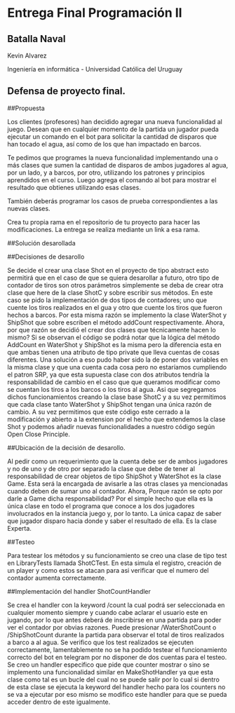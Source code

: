 # Entrega Final Programación II 
## Batalla Naval

Kevin Alvarez

Ingeniería en informática - Universidad Católica del Uruguay

## Defensa de proyecto final.

##Propuesta

Los clientes (profesores) han decidido agregar una nueva funcionalidad al juego. Desean que en cualquier momento de la partida un jugador pueda ejecutar un comando en el bot para solicitar la cantidad de disparos que han tocado el agua, así como de los que han impactado en barcos.

Te pedimos que programes la nueva funcionalidad implementando una o más clases que sumen la cantidad de disparos de ambos jugadores al agua, por un lado, y a barcos, por otro, utilizando los patrones y principios aprendidos en el curso. Luego agrega el comando al bot para mostrar el resultado que obtienes utilizando esas clases.

También deberás programar los casos de prueba correspondientes a las nuevas clases.

Crea tu propia rama en el repositorio de tu proyecto para hacer las modificaciones. La entrega se realiza mediante un link a esa rama.

##Solución desarollada

##Decisiones de desarollo

Se decide el crear una clase Shot en el proyecto de tipo abstract esto permitirá que en el caso de que se quiera desarollar a futuro,
otro tipo de contador de tiros son otros parámetros simplemente se deba de crear otra clase que here de la clase ShotC y sobre escribir sus métodos.
En este caso se pido la implementación de dos tipos de contadores; uno que cuente los tiros realizados en el gua y otro que cuente los tiros 
que fueron hechos a barcos. Por esta misma razón se implemento la clase WaterShot y ShipShot que sobre escriben el método addCount respectivamente.
Ahora, por que razón se decidió el crear dos clases que técnicamente hacen lo mismo? Si se observan el código se podrá notar que la lógica del método
AddCount en WaterShot y ShipShot es la misma pero la diferencia esta en que ambas tienen una atributo de tipo private que lleva cuentas de cosas diferentes.
Una solución a eso pudo haber sido la de poner dos variables en la misma clase y que una cuenta cada cosa pero no estaríamos cumpliendo el patron SRP,
ya que esta supuesta clase con dos atributos tendría la responsabilidad de cambio en el caso que que queramos modificar como se cuentan los tiros 
a los barcos o los tiros al agua. Asi que segregamos dichos funcionamientos creando la clase base ShotC y a su vez permitimos que cada clase tanto WaterShot
y ShipShot tengan una única razón de cambio. A su vez permitimos que este código este cerrado a la modificación y abierto a la extension por el hecho que extendemos la clase Shot
y podemos añadir nuevas funcionalidades a nuestro código según Open Close Principle.

##Ubicación de la decisión de desarollo.

Al pedir como un requerimiento que la cuenta debe ser de ambos jugadores y no de uno y de otro por separado la clase que debe 
de tener al responsabilidad de crear objetos de tipo ShipShot y WaterShot es la clase Game. Esta será la encargada de avisarle a las otras clases ya 
mencionadas cuando deben de sumar uno al contador. Ahora, Porque razón se opto por darle a Game dicha responsabilidad? Por el simple hecho que ella es la
única clase en todo el programa que conoce a los dos jugadores involucrados en la instancia juego y, por lo tanto. La única capaz de saber que jugador
disparo hacia donde y saber el resultado de ella. Es la clase Experta.

##Testeo

Para testear los métodos y su funcionamiento se creo una clase de tipo test en LibraryTests llamada ShotCTest. En esta simula el registro, creación de un 
player y como estos se atacan para asi verificar que el numero del contador aumenta correctamente.

##Implementación del handler ShotCountHandler

Se crea el handler con la keyword /count la cual podrá ser seleccionada en cualquier momento siempre y cuando cabe aclarar el usuario este en jugando, 
por lo que antes deberá de inscribirse en una partida para poder ver el contador por obvias razones. Puede presionar /WaterShotCount o /ShipShotCount
durante la partida para observar el total de tiros realizados a barco a al agua.
Se verifico que los test realizados se ejecuten correctamente, lamentablemente no se ha podido testear el funcionamiento correcto del bot en telegram por no disponer de dos cuentas para el testeo. Se creo un handler especifico que pide que counter mostrar o sino se implemento una funcionalidad similar en MakeShotHandler ya que esta clase como tal es un bucle del cual no se puede salir por lo cual si dentro de esta clase se ejecuta la keyword del handler hecho para los counters no se va a ejecutar por eso mismo se modifico este handler para que se pueda acceder dentro de este igualmente.